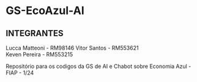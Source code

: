 # GS-EcoAzul-AI

## INTEGRANTES

Lucca Matteoni - RM98146 
Vitor Santos - RM553621  
Keven Pereira - RM553215


Repositório para os codigos da GS de AI e Chabot sobre Economia Azul - FIAP - 1/24
